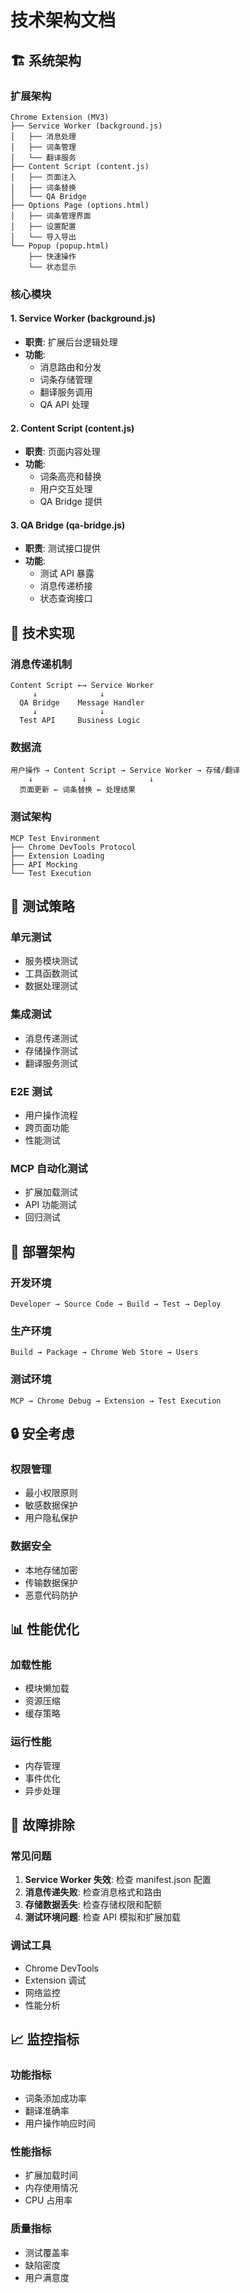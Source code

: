 # 技术架构文档

## 🏗️ 系统架构

### 扩展架构
```
Chrome Extension (MV3)
├── Service Worker (background.js)
│   ├── 消息处理
│   ├── 词条管理
│   └── 翻译服务
├── Content Script (content.js)
│   ├── 页面注入
│   ├── 词条替换
│   └── QA Bridge
├── Options Page (options.html)
│   ├── 词条管理界面
│   ├── 设置配置
│   └── 导入导出
└── Popup (popup.html)
    ├── 快速操作
    └── 状态显示
```

### 核心模块

#### 1. Service Worker (background.js)
- **职责**: 扩展后台逻辑处理
- **功能**: 
  - 消息路由和分发
  - 词条存储管理
  - 翻译服务调用
  - QA API 处理

#### 2. Content Script (content.js)
- **职责**: 页面内容处理
- **功能**:
  - 词条高亮和替换
  - 用户交互处理
  - QA Bridge 提供

#### 3. QA Bridge (qa-bridge.js)
- **职责**: 测试接口提供
- **功能**:
  - 测试 API 暴露
  - 消息传递桥接
  - 状态查询接口

## 🔧 技术实现

### 消息传递机制
```
Content Script ←→ Service Worker
     ↓              ↓
  QA Bridge    Message Handler
     ↓              ↓
  Test API     Business Logic
```

### 数据流
```
用户操作 → Content Script → Service Worker → 存储/翻译
    ↓           ↓              ↓
  页面更新 ← 词条替换 ← 处理结果
```

### 测试架构
```
MCP Test Environment
├── Chrome DevTools Protocol
├── Extension Loading
├── API Mocking
└── Test Execution
```

## 🧪 测试策略

### 单元测试
- 服务模块测试
- 工具函数测试
- 数据处理测试

### 集成测试
- 消息传递测试
- 存储操作测试
- 翻译服务测试

### E2E 测试
- 用户操作流程
- 跨页面功能
- 性能测试

### MCP 自动化测试
- 扩展加载测试
- API 功能测试
- 回归测试

## 🚀 部署架构

### 开发环境
```
Developer → Source Code → Build → Test → Deploy
```

### 生产环境
```
Build → Package → Chrome Web Store → Users
```

### 测试环境
```
MCP → Chrome Debug → Extension → Test Execution
```

## 🔒 安全考虑

### 权限管理
- 最小权限原则
- 敏感数据保护
- 用户隐私保护

### 数据安全
- 本地存储加密
- 传输数据保护
- 恶意代码防护

## 📊 性能优化

### 加载性能
- 模块懒加载
- 资源压缩
- 缓存策略

### 运行性能
- 内存管理
- 事件优化
- 异步处理

## 🐛 故障排除

### 常见问题
1. **Service Worker 失效**: 检查 manifest.json 配置
2. **消息传递失败**: 检查消息格式和路由
3. **存储数据丢失**: 检查存储权限和配额
4. **测试环境问题**: 检查 API 模拟和扩展加载

### 调试工具
- Chrome DevTools
- Extension 调试
- 网络监控
- 性能分析

## 📈 监控指标

### 功能指标
- 词条添加成功率
- 翻译准确率
- 用户操作响应时间

### 性能指标
- 扩展加载时间
- 内存使用情况
- CPU 占用率

### 质量指标
- 测试覆盖率
- 缺陷密度
- 用户满意度
